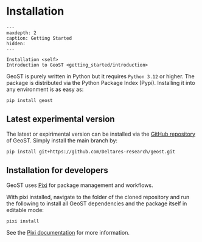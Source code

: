 # Installation
```{toctree}
---
maxdepth: 2
caption: Getting Started
hidden:
---

Installation <self>
Introduction to GeoST <getting_started/introduction>
```

GeoST is purely written in Python but it requires `Python 3.12` or higher. The package is distributed via the Python Package Index (Pypi). Installing it into any environment is as
easy as:

```{powershell}
pip install geost
```

## Latest experimental version
The latest or expirimental version can be installed via the [GitHub repository](https://github.com/Deltares-research/geost) of GeoST. Simply install the main branch by:

```{powershell}
pip install git+https://github.com/Deltares-research/geost.git
```

## Installation for developers
GeoST uses [Pixi](https://github.com/prefix-dev/pixi) for package management and workflows.

With pixi installed, navigate to the folder of the cloned repository and run the following 
to install all GeoST dependencies and the package itself in editable mode:

```{powershell}
pixi install
```

See the [Pixi documentation](https://pixi.sh/latest/) for more information.
